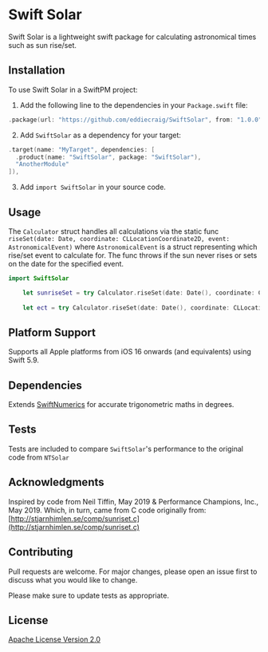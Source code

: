 # Swift Solar

Swift Solar is a lightweight swift package for calculating astronomical times such as sun rise/set.

## Installation

To use Swift Solar in a SwiftPM project:

1. Add the following line to the dependencies in your `Package.swift` file:

```swift
.package(url: "https://github.com/eddiecraig/SwiftSolar", from: "1.0.0"),
```

2. Add `SwiftSolar` as a dependency for your target:

```swift
.target(name: "MyTarget", dependencies: [
  .product(name: "SwiftSolar", package: "SwiftSolar"),
  "AnotherModule"
]),
```

3. Add `import SwiftSolar` in your source code.

## Usage

The `Calculator` struct handles all calculations via the static func `riseSet(date: Date, coordinate: CLLocationCoordinate2D, event: AstronomicalEvent)` where `AstronomicalEvent` is a struct representing which rise/set event to calculate for. The func throws if the sun never rises or sets on the date for the specified event.

```swift
import SwiftSolar

    let sunriseSet = try Calculator.riseSet(date: Date(), coordinate: CLLocationCoordinate2D(), event: .sunriseSet)
    
    let ect = try Calculator.riseSet(date: Date(), coordinate: CLLocationCoordinate2D(), event: .civilTwilight)
```

## Platform Support

Supports all Apple platforms from iOS 16 onwards (and equivalents) using Swift 5.9.

## Dependencies

Extends [SwiftNumerics](https://github.com/apple/swift-numerics) for accurate trigonometric maths in degrees.

## Tests

Tests are included to compare `SwiftSolar`'s performance to the original code from `NTSolar`

## Acknowledgments

Inspired by code from Neil Tiffin, May 2019 & Performance Champions, Inc., May 2019. Which, in turn, came from C code originally from: [http://stjarnhimlen.se/comp/sunriset.c](http://stjarnhimlen.se/comp/sunriset.c)

## Contributing

Pull requests are welcome. For major changes, please open an issue first
to discuss what you would like to change.

Please make sure to update tests as appropriate.

## License

[Apache License Version 2.0](/LICENSE.txt)
